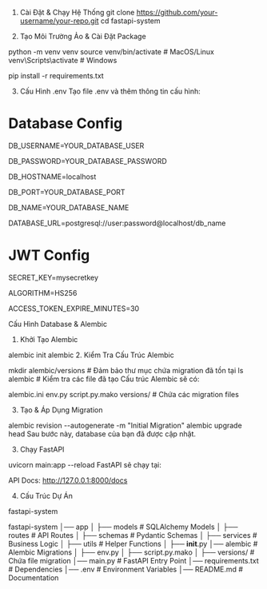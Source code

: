 1. Cài Đặt & Chạy Hệ Thống
git clone https://github.com/your-username/your-repo.git
cd fastapi-system


2. Tạo Môi Trường Ảo & Cài Đặt Package

python -m venv venv
source venv/bin/activate  # MacOS/Linux
venv\Scripts\activate      # Windows

pip install -r requirements.txt


3. Cấu Hình .env
Tạo file .env và thêm thông tin cấu hình:
# Database Config

DB_USERNAME=YOUR_DATABASE_USER

DB_PASSWORD=YOUR_DATABASE_PASSWORD

DB_HOSTNAME=localhost

DB_PORT=YOUR_DATABASE_PORT

DB_NAME=YOUR_DATABASE_NAME

DATABASE_URL=postgresql://user:password@localhost/db_name

# JWT Config

SECRET_KEY=mysecretkey

ALGORITHM=HS256

ACCESS_TOKEN_EXPIRE_MINUTES=30

Cấu Hình Database & Alembic
1. Khởi Tạo Alembic

alembic init alembic
2. Kiểm Tra Cấu Trúc Alembic

mkdir alembic/versions  # Đảm bảo thư mục chứa migration đã tồn tại
ls alembic  # Kiểm tra các file đã tạo
Cấu trúc Alembic sẽ có:


alembic.ini
env.py
script.py.mako
versions/   # Chứa các migration files

3. Tạo & Áp Dụng Migration

alembic revision --autogenerate -m "Initial Migration"
alembic upgrade head
Sau bước này, database của bạn đã được cập nhật.

3. Chạy FastAPI

uvicorn main:app --reload
FastAPI sẽ chạy tại:

API Docs: http://127.0.0.1:8000/docs

4. Cấu Trúc Dự Án

fastapi-system

fastapi-system
│── app
│   ├── models          # SQLAlchemy Models
│   ├── routes          # API Routes
│   ├── schemas         # Pydantic Schemas
│   ├── services        # Business Logic
│   ├── utils           # Helper Functions
│   ├── __init__.py
│── alembic             # Alembic Migrations
│   ├── env.py
│   ├── script.py.mako
│   ├── versions/       # Chứa file migration
│── main.py             # FastAPI Entry Point
│── requirements.txt    # Dependencies
│── .env                # Environment Variables
│── README.md           # Documentation
